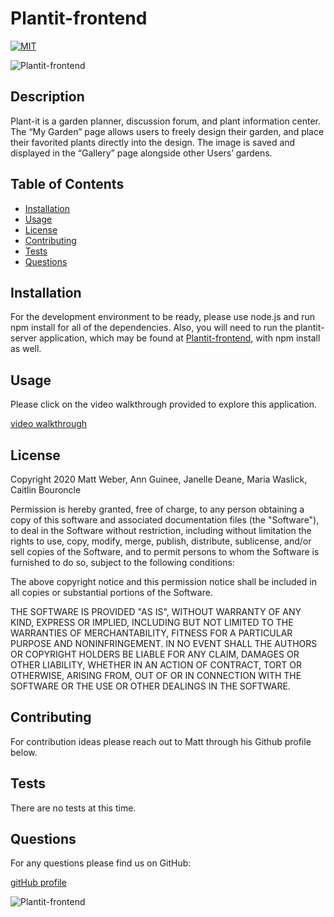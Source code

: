 
# Plantit-frontend
[![MIT](https://img.shields.io/badge/License-MIT-yellow.svg)](https://opensource.org/licenses/MIT)

![Plantit-frontend](https://img.shields.io/github/languages/top/webermg/Plantit-frontend)
## Description
Plant-it is a garden planner, discussion forum, and plant information center. The “My Garden” page allows users to freely design their garden, and place their favorited plants directly into the design. The image is saved and displayed in the “Gallery” page alongside other Users’ gardens. 
## Table of Contents
* [Installation](#installation)
* [Usage](#usage)
* [License](#license)
* [Contributing](#Contributing)
* [Tests](#Tests)
* [Questions](#Questions)
## Installation
For the development environment to be ready, please use node.js and run npm install for all of the dependencies. Also, you will need to run the plantit-server application, which may be found at [Plantit-frontend](https://github.com/GnuArtemis/Plantit-Server), with npm install as well.
## Usage 
Please click on the video walkthrough provided to explore this application. 

[video walkthrough]()
## License 

Copyright 2020 Matt Weber, Ann Guinee, Janelle Deane, Maria Waslick, Caitlin Bouroncle
        
Permission is hereby granted, free of charge, to any person obtaining a copy of this software and associated documentation files (the "Software"), to deal in the Software without restriction, including without limitation the rights to use, copy, modify, merge, publish, distribute, sublicense, and/or sell copies of the Software, and to permit persons to whom the Software is furnished to do so, subject to the following conditions:
        
The above copyright notice and this permission notice shall be included in all copies or substantial portions of the Software.
        
THE SOFTWARE IS PROVIDED "AS IS", WITHOUT WARRANTY OF ANY KIND, EXPRESS OR IMPLIED, INCLUDING BUT NOT LIMITED TO THE WARRANTIES OF MERCHANTABILITY, FITNESS FOR A PARTICULAR PURPOSE AND NONINFRINGEMENT. IN NO EVENT SHALL THE AUTHORS OR COPYRIGHT HOLDERS BE LIABLE FOR ANY CLAIM, DAMAGES OR OTHER LIABILITY, WHETHER IN AN ACTION OF CONTRACT, TORT OR OTHERWISE, ARISING FROM, OUT OF OR IN CONNECTION WITH THE SOFTWARE OR THE USE OR OTHER DEALINGS IN THE SOFTWARE.

## Contributing
For contribution ideas please reach out to Matt through his Github profile below.
## Tests
There are no tests at this time.
## Questions
For any questions please find us on GitHub: 

[gitHub profile](https://github.com/webermg)


![Plantit-frontend](https://img.shields.io/static/v1?label=Plantit-frontend&message=plant-it!&color=brightgreen)

